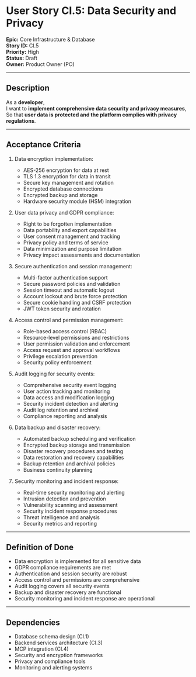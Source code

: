# User Story CI.5: Data Security and Privacy

**Epic:** Core Infrastructure & Database  
**Story ID:** CI.5  
**Priority:** High  
**Status:** Draft  
**Owner:** Product Owner (PO)

---

## Description

As a **developer**,  
I want to **implement comprehensive data security and privacy measures**,  
So that **user data is protected and the platform complies with privacy regulations**.

---

## Acceptance Criteria

1. Data encryption implementation:
   - AES-256 encryption for data at rest
   - TLS 1.3 encryption for data in transit
   - Secure key management and rotation
   - Encrypted database connections
   - Encrypted backup and storage
   - Hardware security module (HSM) integration

2. User data privacy and GDPR compliance:
   - Right to be forgotten implementation
   - Data portability and export capabilities
   - User consent management and tracking
   - Privacy policy and terms of service
   - Data minimization and purpose limitation
   - Privacy impact assessments and documentation

3. Secure authentication and session management:
   - Multi-factor authentication support
   - Secure password policies and validation
   - Session timeout and automatic logout
   - Account lockout and brute force protection
   - Secure cookie handling and CSRF protection
   - JWT token security and rotation

4. Access control and permission management:
   - Role-based access control (RBAC)
   - Resource-level permissions and restrictions
   - User permission validation and enforcement
   - Access request and approval workflows
   - Privilege escalation prevention
   - Security policy enforcement

5. Audit logging for security events:
   - Comprehensive security event logging
   - User action tracking and monitoring
   - Data access and modification logging
   - Security incident detection and alerting
   - Audit log retention and archival
   - Compliance reporting and analysis

6. Data backup and disaster recovery:
   - Automated backup scheduling and verification
   - Encrypted backup storage and transmission
   - Disaster recovery procedures and testing
   - Data restoration and recovery capabilities
   - Backup retention and archival policies
   - Business continuity planning

7. Security monitoring and incident response:
   - Real-time security monitoring and alerting
   - Intrusion detection and prevention
   - Vulnerability scanning and assessment
   - Security incident response procedures
   - Threat intelligence and analysis
   - Security metrics and reporting

---

## Definition of Done

- Data encryption is implemented for all sensitive data
- GDPR compliance requirements are met
- Authentication and session security are robust
- Access control and permissions are comprehensive
- Audit logging covers all security events
- Backup and disaster recovery are functional
- Security monitoring and incident response are operational

---

## Dependencies

- Database schema design (CI.1)
- Backend services architecture (CI.3)
- MCP integration (CI.4)
- Security and encryption frameworks
- Privacy and compliance tools
- Monitoring and alerting systems 